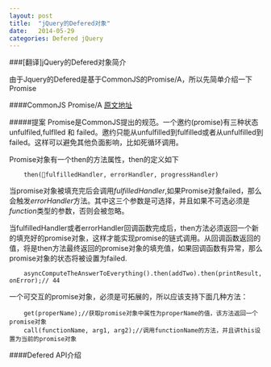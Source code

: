 ```yaml
---
layout: post
title:  "jQuery的Defered对象"
date:   2014-05-29
categories: Defered jQuery
---
```


###[翻译]jQuery的Defered对象简介

由于Jquery的Defered是基于CommonJS的Promise/A，所以先简单介绍一下Promise

####CommonJS Promise/A
[原文地址](http://wiki.commonjs.org/wiki/Promises/A)

#####提案
Promise是CommonJS提出的规范。一个邀约(promise)有三种状态unfulfiled,fulflled 和 failed。邀约只能从unfulfilled到fulfilled或者从unfulfilled到failed。这样可以避免其他负面影响，比如死循环调用。

Promise对象有一个then的方法属性，then的定义如下

		then(fulfilledHandler, errorHandler, progressHandler)

当promise对象被填充完后会调用*fulfilledHandler*,如果Promise对象failed，那么会触发*errorHandler*方法。其中这三个参数是可选择，并且如果不可选必须是*function*类型的参数，否则会被忽略。

当fulfilledHandler或者errorHandler回调函数完成后，then方法必须返回一个新的填充好的promise对象，这样才能实现promise的链式调用。从回调函数返回的值，将是then方法最终返回的promise对象的填充值，如果回调函数有异常，那么promise对象的状态将被设置为failed.

		asyncComputeTheAnswerToEverything().then(addTwo).then(printResult, onError);// 44
		
一个可交互的promise对象，必须是可拓展的，所以应该支持下面几种方法：

		get(properName);//获取promise对象中属性为properName的值，该方法返回一个promise对象
		call(functionName, arg1, arg2);//调用functionName的方法，并且讲this设置为当前的promise对象

####Defered API介绍